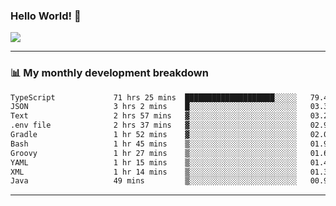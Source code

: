 ### Hello World! 👋

<a>
  <img align="center" src="https://github-readme-stats.vercel.app/api?username=megatunger&count_private=true&include_all_commits=true&bg_color=30,56CCF2,2F80ED&title_color=fff&text_color=fff" />
</a>

------
### 📊 My monthly development breakdown

<!--START_SECTION:waka-->

```txt
TypeScript             71 hrs 25 mins  ████████████████████░░░░░   79.42 %
JSON                   3 hrs 2 mins    █░░░░░░░░░░░░░░░░░░░░░░░░   03.39 %
Text                   2 hrs 57 mins   ▓░░░░░░░░░░░░░░░░░░░░░░░░   03.28 %
.env file              2 hrs 37 mins   ▓░░░░░░░░░░░░░░░░░░░░░░░░   02.92 %
Gradle                 1 hr 52 mins    ▓░░░░░░░░░░░░░░░░░░░░░░░░   02.08 %
Bash                   1 hr 45 mins    ▒░░░░░░░░░░░░░░░░░░░░░░░░   01.96 %
Groovy                 1 hr 27 mins    ▒░░░░░░░░░░░░░░░░░░░░░░░░   01.63 %
YAML                   1 hr 15 mins    ▒░░░░░░░░░░░░░░░░░░░░░░░░   01.40 %
XML                    1 hr 14 mins    ▒░░░░░░░░░░░░░░░░░░░░░░░░   01.38 %
Java                   49 mins         ▒░░░░░░░░░░░░░░░░░░░░░░░░   00.91 %
```

<!--END_SECTION:waka-->

------
